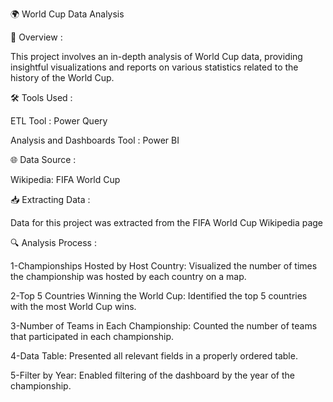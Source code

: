 🌍 World Cup Data Analysis

📝 Overview :

This project involves an in-depth analysis of World Cup data, providing insightful visualizations and reports on various statistics related to the history of the World Cup.

🛠️ Tools Used :

ETL Tool : Power Query

Analysis and Dashboards Tool : Power BI

🌐 Data Source :

Wikipedia: FIFA World Cup

📥 Extracting Data :

Data for this project was extracted from the FIFA World Cup Wikipedia page

🔍 Analysis Process :

1-Championships Hosted by Host Country: Visualized the number of times the championship was hosted by each country on a map.

2-Top 5 Countries Winning the World Cup: Identified the top 5 countries with the most World Cup wins.

3-Number of Teams in Each Championship: Counted the number of teams that participated in each championship.

4-Data Table: Presented all relevant fields in a properly ordered table.

5-Filter by Year: Enabled filtering of the dashboard by the year of the championship.

